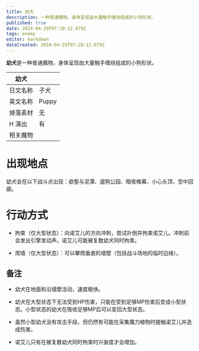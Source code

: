 ```yaml
---
title: 幼犬
description: 一种普通魔物，身体呈现由大量触手缠绕组成的小狗形状。
published: true
date: 2024-04-29T07:20:12.079Z
tags: enemy
editor: markdown
dateCreated: 2024-04-29T07:20:12.079Z
---
```


**幼犬**是一种普通魔物，身体呈现由大量触手缠绕组成的小狗形状。

<!-- 在这里放置图像 -->

| 幼犬 ||
| - | - |
| 日文名称 | <span lang="ja">子犬</span> |
| 英文名称 | Puppy |
| 掉落素材 | 无 |
| H 演出 | 有 |
| 相关魔物 |  |

# 出现地点

幼犬会在以下战斗点出现：欲壑与泥潭、遛狗公园、暗夜帷幕、小心头顶、空中回廊。

# 行动方式

- 拘束（仅大型状态）：向诺艾儿的方向冲刺，尝试扑倒并拘束诺艾儿。冲刺前会发出引擎发动声。诺艾儿可能被复数幼犬同时拘束。

- 爬墙（仅大型状态）：可以攀爬垂直的墙壁（包括战斗场地的临时边缘）。

## 备注

- 幼犬在地面和沿墙壁活动，速度极快。

- 幼犬在大型状态下无法受到HP伤害，只能在受到足够MP伤害后变成小型状态。小型状态的幼犬在吸收足够MP后可以变回大型状态。

- 虽然小型幼犬没有攻击手段，但仍然有可能在采集魔力植物时接触诺艾儿并造成伤害。

- 诺艾儿只有在被复数幼犬同时拘束时兴奋度才会增加。
